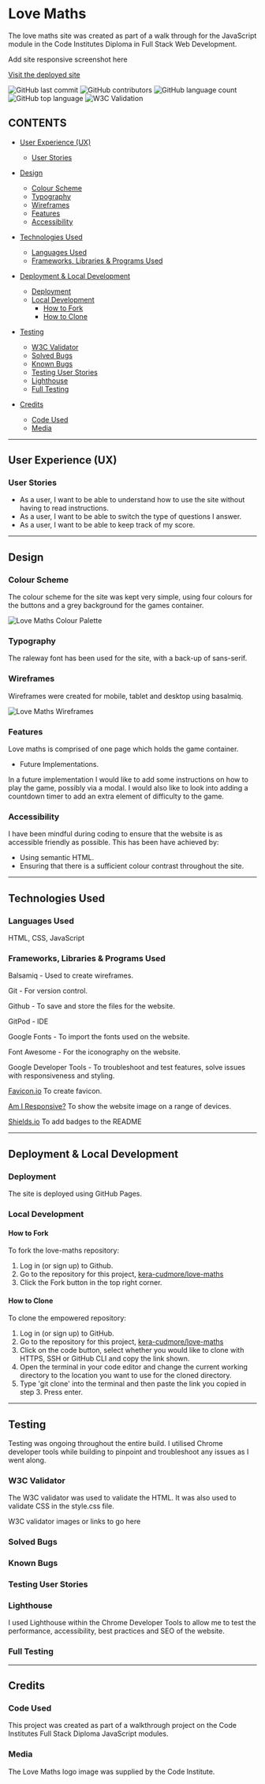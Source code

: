 # Love Maths

The love maths site was created as part of a walk through for the JavaScript module in the Code Institutes Diploma in Full Stack Web Development. 

Add site responsive screenshot here

[Visit the deployed site](https://kera-cudmore.github.io/love-maths/)

![GitHub last commit](https://img.shields.io/github/last-commit/kera-cudmore/love-maths?color=red)
![GitHub contributors](https://img.shields.io/github/contributors/Kera-cudmore/love-maths?color=orange)
![GitHub language count](https://img.shields.io/github/languages/count/Kera-cudmore/love-maths?color=yellow)
![GitHub top language](https://img.shields.io/github/languages/top/Kera-cudmore/love-maths?color=green)
![W3C Validation](https://img.shields.io/w3c-validation/html?targetUrl=https%3A%2F%2Fkera-cudmore.github.io%2Flove-maths%2F)

## CONTENTS

* [User Experience (UX)](#User-Experience)
  * [User Stories](#User-Stories)

* [Design](#Design)
  * [Colour Scheme](#Colour-Scheme)
  * [Typography](#Typography)
  * [Wireframes](#Wireframes)
  * [Features](#Features)
  * [Accessibility](#Accessibility)

* [Technologies Used](#Technologies-Used)
  * [Languages Used](#Languages-Used)
  * [Frameworks, Libraries & Programs Used](#Frameworks,-Libraries-&-Programs-Used)

* [Deployment & Local Development](#Deployment-&-Local-Development)
  * [Deployment](#Deployment)
  * [Local Development](#Local-Development)
    * [How to Fork](#How-to-Fork)
    * [How to Clone](#How-to-Clone)

* [Testing](#Testing)
  * [W3C Validator](#W3C-Validator)
  * [Solved Bugs](#Solved-Bugs)
  * [Known Bugs](#Known-Bugs)
  * [Testing User Stories](#Testing-User-Stories)
  * [Lighthouse](#Lighthouse)
  * [Full Testing](#Full-Testing)
  
* [Credits](#Credits)
  * [Code Used](#Code-Used)
  * [Media](#Media)

- - -

## User Experience (UX)

### User Stories

* As a user, I want to be able to understand how to use the site without having to read instructions.
* As a user, I want to be able to switch the type of questions I answer.
* As a user, I want to be able to keep track of my score.

- - -

## Design

### Colour Scheme

The colour scheme for the site was kept very simple, using four colours for the buttons and a grey background for the games container.

![Love Maths Colour Palette](documentation/lovemaths-colour.png)


### Typography

The raleway font has been used for the site, with a back-up of sans-serif.

### Wireframes

Wireframes were created for mobile, tablet and desktop using basalmiq.

![Love Maths Wireframes](documentation/lovemathswireframe.png)

### Features

Love maths is comprised of one page which holds the game container. 

* Future Implementations.

In a future implementation I would like to add some instructions on how to play the game, possibly via a modal. I would also like to look into adding a countdown timer to add an extra element of difficulty to the game.

### Accessibility

I have been mindful during coding to ensure that the website is as accessible friendly as possible. This has been have achieved by:

* Using semantic HTML.
* Ensuring that there is a sufficient colour contrast throughout the site.

- - -

## Technologies Used

### Languages Used

HTML, CSS, JavaScript

### Frameworks, Libraries & Programs Used

Balsamiq - Used to create wireframes.

Git - For version control.

Github - To save and store the files for the website.

GitPod - IDE

Google Fonts - To import the fonts used on the website.

Font Awesome - For the iconography on the website.

Google Developer Tools - To troubleshoot and test features, solve issues with responsiveness and styling.

[Favicon.io](https://favicon.io/) To create favicon.

[Am I Responsive?](http://ami.responsivedesign.is/) To show the website image on a range of devices.

[Shields.io](https://shields.io/) To add badges to the README

- - -

## Deployment & Local Development

### Deployment

The site is deployed using GitHub Pages.

### Local Development

#### How to Fork

To fork the love-maths repository:

1. Log in (or sign up) to Github.
2. Go to the repository for this project, [kera-cudmore/love-maths](https://github.com/kera-cudmore/love-maths)
3. Click the Fork button in the top right corner.

#### How to Clone

To clone the empowered repository:

1. Log in (or sign up) to GitHub.
2. Go to the repository for this project, [kera-cudmore/love-maths](https://github.com/kera-cudmore/love-maths)
3. Click on the code button, select whether you would like to clone with HTTPS, SSH or GitHub CLI and copy the link shown.
4. Open the terminal in your code editor and change the current working directory to the location you want to use for the cloned directory.
5. Type 'git clone' into the terminal and then paste the link you copied in step 3. Press enter.

- - -

## Testing

Testing was ongoing throughout the entire build. I utilised Chrome developer tools while building to pinpoint and troubleshoot any issues as I went along.

### W3C Validator

The W3C validator was used to validate the HTML. It was also used to validate CSS in the style.css file.

W3C validator images or links to go here

### Solved Bugs


### Known Bugs


### Testing User Stories

### Lighthouse

I used Lighthouse within the Chrome Developer Tools to allow me to test the performance, accessibility, best practices and SEO of the website.

### Full Testing

- - -

## Credits

### Code Used

This project was created as part of a walkthrough project on the Code Institutes Full Stack Diploma JavaScript modules.

### Media

The Love Maths logo image was supplied by the Code Institute.
